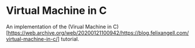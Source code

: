 # Virtual Machine in C 

An implementation of the (Virual Machine in C)[https://web.archive.org/web/20200121100942/https://blog.felixangell.com/virtual-machine-in-c/] tutorial.


